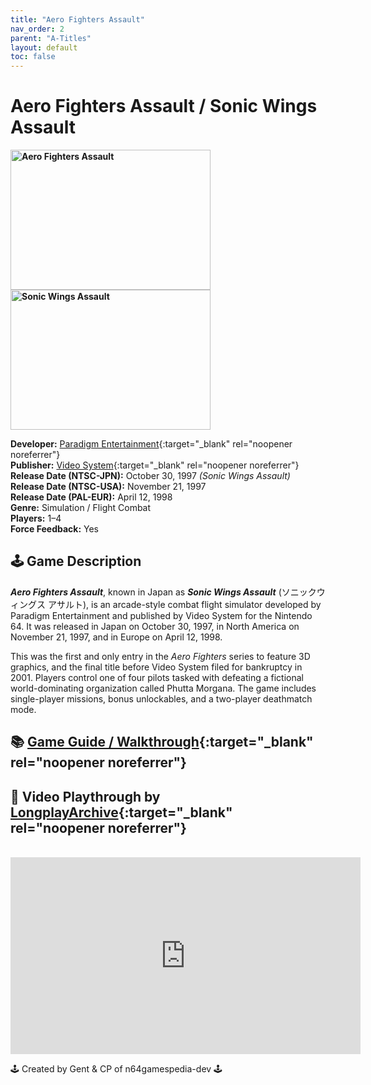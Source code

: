 ```yaml
---
title: "Aero Fighters Assault"
nav_order: 2
parent: "A-Titles"
layout: default
toc: false
---
```


# Aero Fighters Assault / Sonic Wings Assault
<b>
<img src="https://raw.githubusercontent.com/TheGent/n64gamespedia/main/media/usa/AeroFighters-Assault-(USA).png" alt="Aero Fighters Assault" style="object-fit:cover;width:320px;height:224px"/>
<img src="https://images.launchbox-app.com/2da58ddb-1b50-4121-a286-206b4349537d.png" alt="Sonic Wings Assault" style="object-fit:cover;width:320px;height:224px"/>
</b>

**Developer:** [Paradigm Entertainment](https://en.wikipedia.org/wiki/Paradigm_Entertainment){:target="_blank" rel="noopener noreferrer"}  
**Publisher:** [Video System](https://en.wikipedia.org/wiki/Video_System){:target="_blank" rel="noopener noreferrer"}  
**Release Date (NTSC-JPN):** October 30, 1997 *(Sonic Wings Assault)*  
**Release Date (NTSC-USA):** November 21, 1997  
**Release Date (PAL-EUR):** April 12, 1998  
**Genre:** Simulation / Flight Combat  
**Players:** 1–4  
**Force Feedback:** Yes

## 🕹️ Game Description
<em><strong>Aero Fighters Assault</strong></em>, known in Japan as <em><strong>Sonic Wings Assault</strong></em> (ソニックウィングス アサルト), is an arcade-style combat flight simulator developed by Paradigm Entertainment and published by Video System for the Nintendo 64. It was released in Japan on October 30, 1997, in North America on November 21, 1997, and in Europe on April 12, 1998.

This was the first and only entry in the <em>Aero Fighters</em> series to feature 3D graphics, and the final title before Video System filed for bankruptcy in 2001. Players control one of four pilots tasked with defeating a fictional world-dominating organization called Phutta Morgana. The game includes single-player missions, bonus unlockables, and a two-player deathmatch mode.

## 📚 [Game Guide / Walkthrough](https://gamefaqs.gamespot.com/n64/196549-aero-fighters-assault/faqs/19638){:target="_blank" rel="noopener noreferrer"}

## 🎥 Video Playthrough by [LongplayArchive](https://www.youtube.com/channel/UCM8XzXipyTsylZ_WsGKmdKQ){:target="_blank" rel="noopener noreferrer"}  
<br />
<iframe width="560" height="315" src="https://www.youtube.com/embed/f_aRdqSKhF4" title="Aero Fighters Assault – Full Playthrough by LongplayArchive" frameborder="0" allowfullscreen></iframe>

🕹️ Created by Gent & CP of n64gamespedia-dev 🕹️

<!-- Vault Format: n64gamespedia-dev -->
<!-- Protocol Source: _vault-specs/format-protocol.md -->
